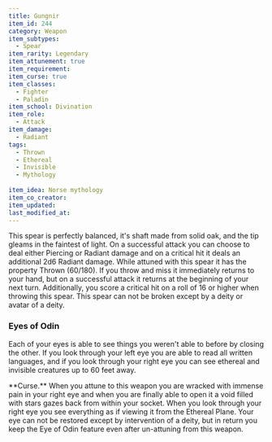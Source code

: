 ```yaml
---
title: Gungnir
item_id: 244
category: Weapon
item_subtypes:
  - Spear
item_rarity: Legendary
item_attunement: true
item_requirement:
item_curse: true
item_classes:
  - Fighter
  - Paladin
item_school: Divination
item_role:
  - Attack
item_damage:
  - Radiant
tags:
  - Thrown
  - Ethereal
  - Invisible
  - Mythology
  
item_idea: Norse mythology
item_co_creator:
item_updated:
last_modified_at:
---
```


This spear is perfectly balanced, it's shaft made from solid oak, and the tip gleams in the faintest of light. On a successful attack you can choose to deal either Piercing or Radiant damage and on a critical hit it deals an additional 2d6 Radiant damage.
While attuned with this spear it has the property Thrown (60/180). If you throw and miss it immediately returns to your hand, but on a successful attack it returns at the beginning of your next turn. Additionally, you score a critical hit on a roll of 16 or higher when throwing this spear. This spear can not be broken except by a deity or avatar of a deity. 

### Eyes of Odin

Each of your eyes is able to see things you weren't able to before by closing the other. If you look through your left eye you are able to read all written languages, and if you look through your right eye you can see ethereal and invisible creatures up to 60 feet away.

<div class="curse">
**Curse.** When you attune to this weapon you are wracked with immense pain in your right eye and when you are finally able to open it a void filled with stars gazes back from within your socket. When you look through your right eye you see everything as if viewing it from the Ethereal Plane. Your eye can not be restored except by intervention of a deity, but in return you keep the Eye of Odin feature even after un-attuning from this weapon.
</div>
